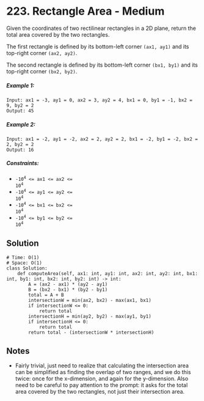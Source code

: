# 223. Rectangle Area - Medium

Given the coordinates of two rectilinear rectangles in a 2D plane, return the total area covered by the two rectangles.

The first rectangle is defined by its bottom-left corner `(ax1, ay1)` and its top-right corner `(ax2, ay2)`.

The second rectangle is defined by its bottom-left corner `(bx1, by1)` and its top-right corner `(bx2, by2)`.

##### Example 1:

```
Input: ax1 = -3, ay1 = 0, ax2 = 3, ay2 = 4, bx1 = 0, by1 = -1, bx2 = 9, by2 = 2
Output: 45
```

##### Example 2:

```
Input: ax1 = -2, ay1 = -2, ax2 = 2, ay2 = 2, bx1 = -2, by1 = -2, bx2 = 2, by2 = 2
Output: 16
```

##### Constraints:

- <code>-10<sup>4</sup> <= ax1 <= ax2 <= 10<sup>4</sup></code>
- <code>-10<sup>4</sup> <= ay1 <= ay2 <= 10<sup>4</sup></code>
- <code>-10<sup>4</sup> <= bx1 <= bx2 <= 10<sup>4</sup></code>
- <code>-10<sup>4</sup> <= by1 <= by2 <= 10<sup>4</sup></code>

## Solution

```
# Time: O(1)
# Space: O(1)
class Solution:
    def computeArea(self, ax1: int, ay1: int, ax2: int, ay2: int, bx1: int, by1: int, bx2: int, by2: int) -> int:
        A = (ax2 - ax1) * (ay2 - ay1)
        B = (bx2 - bx1) * (by2 - by1)
        total = A + B
        intersectionW = min(ax2, bx2) - max(ax1, bx1)
        if intersectionW <= 0:
            return total
        intersectionH = min(ay2, by2) - max(ay1, by1)
        if intersectionH <= 0:
            return total
        return total - (intersectionW * intersectionH)
```

## Notes
- Fairly trivial, just need to realize that calculating the intersection area can be simplified as finding the overlap of two ranges, and we do this twice: once for the x-dimension, and again for the y-dimension. Also need to be careful to pay attention to the prompt: it asks for the total area covered by the two rectangles, not just their intersection area.